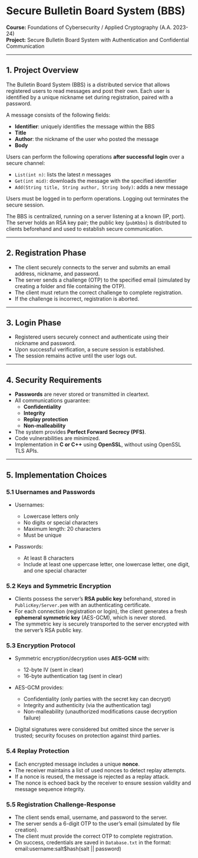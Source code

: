# Secure Bulletin Board System (BBS)

**Course:** Foundations of Cybersecurity / Applied Cryptography (A.A. 2023-24)  
**Project:** Secure Bulletin Board System with Authentication and Confidential Communication

---

## 1. Project Overview

The Bulletin Board System (BBS) is a distributed service that allows registered users to read messages and post their own. Each user is identified by a unique nickname set during registration, paired with a password.

A message consists of the following fields:  
- **Identifier**: uniquely identifies the message within the BBS  
- **Title**  
- **Author**: the nickname of the user who posted the message  
- **Body**

Users can perform the following operations **after successful login** over a secure channel:  
- `List(int n)`: lists the latest *n* messages  
- `Get(int mid)`: downloads the message with the specified identifier  
- `Add(String title, String author, String body)`: adds a new message  

Users must be logged in to perform operations. Logging out terminates the secure session.

The BBS is centralized, running on a server listening at a known (IP, port). The server holds an RSA key pair; the public key (`pubKbbs`) is distributed to clients beforehand and used to establish secure communication.

---

## 2. Registration Phase

- The client securely connects to the server and submits an email address, nickname, and password.
- The server sends a challenge (OTP) to the specified email (simulated by creating a folder and file containing the OTP).
- The client must return the correct challenge to complete registration.
- If the challenge is incorrect, registration is aborted.

---

## 3. Login Phase

- Registered users securely connect and authenticate using their nickname and password.
- Upon successful verification, a secure session is established.
- The session remains active until the user logs out.

---

## 4. Security Requirements

- **Passwords** are never stored or transmitted in cleartext.
- All communications guarantee:  
  - **Confidentiality**  
  - **Integrity**  
  - **Replay protection**  
  - **Non-malleability**
- The system provides **Perfect Forward Secrecy (PFS)**.
- Code vulnerabilities are minimized.
- Implementation in **C or C++** using **OpenSSL**, without using OpenSSL TLS APIs.

---

## 5. Implementation Choices

### 5.1 Usernames and Passwords

- Usernames:  
  - Lowercase letters only  
  - No digits or special characters  
  - Maximum length: 20 characters  
  - Must be unique

- Passwords:  
  - At least 8 characters  
  - Include at least one uppercase letter, one lowercase letter, one digit, and one special character

### 5.2 Keys and Symmetric Encryption

- Clients possess the server’s **RSA public key** beforehand, stored in `PublicKey/Server.pem` with an authenticating certificate.
- For each connection (registration or login), the client generates a fresh **ephemeral symmetric key** (AES-GCM), which is never stored.
- The symmetric key is securely transported to the server encrypted with the server’s RSA public key.

### 5.3 Encryption Protocol

- Symmetric encryption/decryption uses **AES-GCM** with:  
  - 12-byte IV (sent in clear)  
  - 16-byte authentication tag (sent in clear)  
- AES-GCM provides:  
  - Confidentiality (only parties with the secret key can decrypt)  
  - Integrity and authenticity (via the authentication tag)  
  - Non-malleability (unauthorized modifications cause decryption failure)

- Digital signatures were considered but omitted since the server is trusted; security focuses on protection against third parties.

### 5.4 Replay Protection

- Each encrypted message includes a unique **nonce**.
- The receiver maintains a list of used nonces to detect replay attempts.
- If a nonce is reused, the message is rejected as a replay attack.
- The nonce is echoed back by the receiver to ensure session validity and message sequence integrity.

### 5.5 Registration Challenge-Response

- The client sends email, username, and password to the server.
- The server sends a 6-digit OTP to the user’s email (simulated by file creation).
- The client must provide the correct OTP to complete registration.
- On success, credentials are saved in `Database.txt` in the format: email:username:salt$hash(salt || password)  
